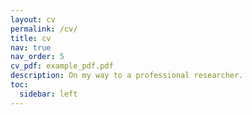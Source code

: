 ```yaml
---
layout: cv
permalink: /cv/
title: cv
nav: true
nav_order: 5
cv_pdf: example_pdf.pdf
description: On my way to a professional researcher.
toc:
  sidebar: left
---
```

